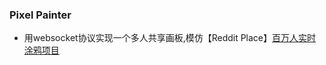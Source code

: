 ### Pixel Painter
*  用websocket协议实现一个多人共享画板,模仿【Reddit Place】[百万人实时涂鸦项目](https://en.wikipedia.org/wiki/Place_(Reddit)#/media/File:PlaceReddit.PNG)

